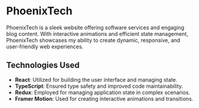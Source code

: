 # PhoenixTech

PhoenixTech is a sleek website offering software services and engaging blog content. With interactive animations and efficient state management, PhoenixTech showcases my ability to create dynamic, responsive, and user-friendly web experiences.

## Technologies Used

- **React**: Utilized for building the user interface and managing state.
- **TypeScript**: Ensured type safety and improved code maintainability.
- **Redux**: Employed for managing application state in complex scenarios.
- **Framer Motion**: Used for creating interactive animations and transitions.
